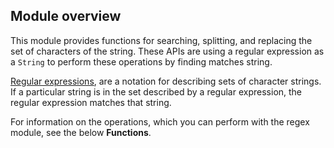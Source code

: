 ## Module overview

This module provides functions for searching, splitting, and replacing the set of characters of the string. These APIs are using a 
regular expression as a `String` to perform these operations by finding matches string.

[Regular expressions](https://en.wikipedia.org/wiki/Regular_expression), are a notation for describing sets of 
character strings. If a particular string is in the set described by a regular expression, the regular expression matches that string.

For information on the operations, which you can perform with the regex module, see the below **Functions**.
 